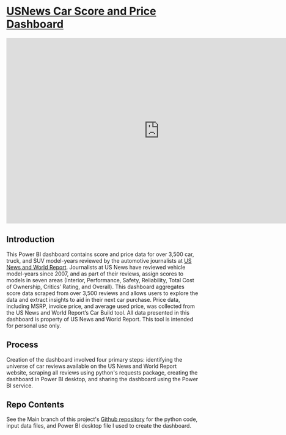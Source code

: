 # [USNews Car Score and Price Dashboard](https://github.com/abentobox/USNews-Car-Dash/)


<iframe width="800" height="486" src="https://app.powerbi.com/view?r=eyJrIjoiNDBmZTRjYzMtMjE2OS00Y2FlLTgxYmItMTY3OGVlYzRlOGJiIiwidCI6IjcyZjNiMTNkLTNiZDQtNGYxNS04NTAxLTIyOWRhNGVkODk3ZiIsImMiOjZ9&pageName=ReportSection" frameborder="0" allowFullScreen="true"></iframe>

## Introduction
This Power BI dashboard contains score and price data for over 3,500 car, truck, and SUV model-years reviewed by the automotive journalists at [US News and World Report](http://cars.usnews.com). Journalists at US News have reviewed vehicle model-years since 2007, and as part of their reviews, assign scores to models in seven areas (Interior, Performance, Safety, Reliability, Total Cost of Ownership, Critics’ Rating, and Overall). This dashboard aggregates score data scraped from over 3,500 reviews and allows users to explore the data and extract insights to aid in their next car purchase. Price data, including MSRP, invoice price, and average used price, was collected from the US News and World Report’s Car Build tool. All data presented in this dashboard is property of US News and World Report. This tool is intended for personal use only.



## Process
Creation of the dashboard involved four primary steps: identifying the universe of car reviews available on the US News and World Report website, scraping all reviews using python's requests package, creating the dashboard in Power BI desktop, and sharing the dashboard using the Power BI service.


## Repo Contents
See the Main branch of this project's [Github repository](https://github.com/abentobox/USNews-Car-Dash/) for the python code, input data files, and Power BI desktop file I used to create the dashboard.

